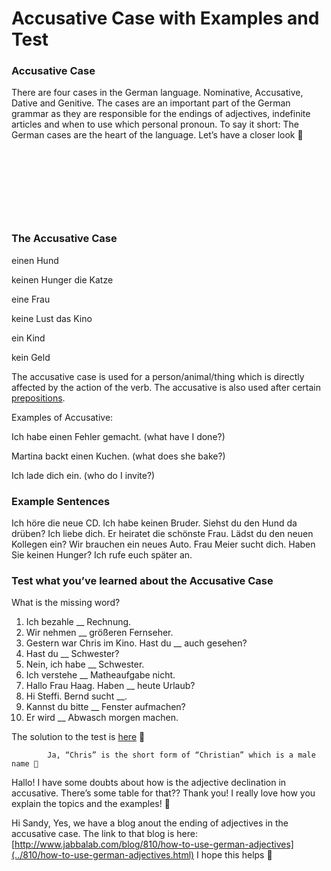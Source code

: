 # Accusative Case with Examples and Test



### Accusative Case

There are four cases in the German language. Nominative, Accusative, Dative and Genitive. The cases are an important part of the German grammar as they are responsible for the endings of adjectives, indefinite articles and when to use which personal pronoun. To say it short: The German cases are the heart of the language. Let’s have a closer look 🙂

 

 

 

 

### The Accusative Case

einen Hund

keinen Hunger
die Katze

eine Frau

keine Lust
das Kino

ein Kind

kein Geld
 

The accusative case is used for a person/animal/thing which is directly affected by the action of the verb. The accusative is also used after certain [prepositions](http://www.jabbalab.com/blog/2992/german-prepositions-followed-by-the-accusative-case).

Examples of Accusative:

Ich habe einen Fehler gemacht. (what have I done?)

Martina backt einen Kuchen. (what does she bake?)

Ich lade dich ein. (who do I invite?)

### Example Sentences

Ich höre die neue CD.
Ich habe keinen Bruder.
Siehst du den Hund da drüben?
Ich liebe dich.
Er heiratet die schönste Frau.
Lädst du den neuen Kollegen ein?
Wir brauchen ein neues Auto.
Frau Meier sucht dich.
Haben Sie keinen Hunger?
Ich rufe euch später an.

### Test what you’ve learned about the Accusative Case

What is the missing word?

1. Ich bezahle __ Rechnung.
2. Wir nehmen __ größeren Fernseher.
3. Gestern war Chris im Kino. Hast du __ auch gesehen?
4. Hast du __ Schwester?
5. Nein, ich habe __ Schwester.
6. Ich verstehe __ Matheaufgabe nicht.
7. Hallo Frau Haag. Haben __ heute Urlaub?
8. Hi Steffi. Bernd sucht __.
9. Kannst du bitte __ Fenster aufmachen?
10. Er wird __ Abwasch morgen machen.

The solution to the test is [here](http://www.jabbalab.com/blog/8253/solution-of-the-accusative-case-test) 🙂

                    


        
        
            Ja, “Chris” is the short form of “Christian” which is a male name 🙂

        

    


Hallo! I have some doubts about how is the adjective declination in accusative. There’s some table for that?? Thank you!
I really love how you explain the topics and the examples! 🙂



Hi Sandy,
Yes, we have a blog anout the ending of adjectives in the accusative case. The link to that blog is here:
[http://www.jabbalab.com/blog/810/how-to-use-german-adjectives](../810/how-to-use-german-adjectives.html)
I hope this helps 🙂

        

    
